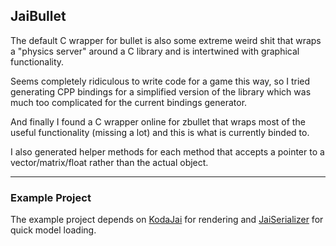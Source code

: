 ## JaiBullet

The default C wrapper for bullet is also some extreme weird shit that wraps a "physics server" around a C library and is intertwined with graphical functionality.

Seems completely ridiculous to write code for a game this way, so I tried generating CPP bindings for a simplified version of the library which was much too complicated for the current bindings generator.

And finally I found a C wrapper online for zbullet that wraps most of the useful functionality (missing a lot) and this is what is currently binded to.

I also generated helper methods for each method that accepts a pointer to a vector/matrix/float rather than the actual object.

---

### Example Project

The example project depends on [KodaJai](https://github.com/kujukuju/KodaJai) for rendering and [JaiSerializer](https://github.com/kujukuju/JaiSerializer) for quick model loading.